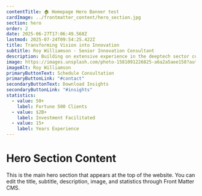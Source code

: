 ```yaml
---
contentTitle: 🏠 Homepage Hero Banner test
cardImage: ../frontmatter_content/hero_section.jpg
section: hero
order: 2
date: 2025-06-27T17:06:49.568Z
lastmod: 2025-07-24T09:54:25.422Z
title: Transforming Vision into Innovation
subtitle: Roy Williamson - Senior Innovation Consultant
description: Building on extensive experience in the deeptech sector covering investment and business development, Roy advises on systemic challenges faced by startups and scale-ups in emerging technology markets.
image: https://images.unsplash.com/photo-1581091226825-a6a2a5aee158?auto=format&fit=crop&w=800&q=80
imageAlt: Roy Williamson
primaryButtonText: Schedule Consultation
primaryButtonLink: "#contact"
secondaryButtonText: Download Insights
secondaryButtonLink: "#insights"
statistics:
  - value: 50+
    label: Fortune 500 Clients
  - value: $2B+
    label: Investment Facilitated
  - value: 15+
    label: Years Experience
---
```


# Hero Section Content

This is the main hero section that appears at the top of the website. You can edit the title, subtitle, description, image, and statistics through Front Matter CMS.
